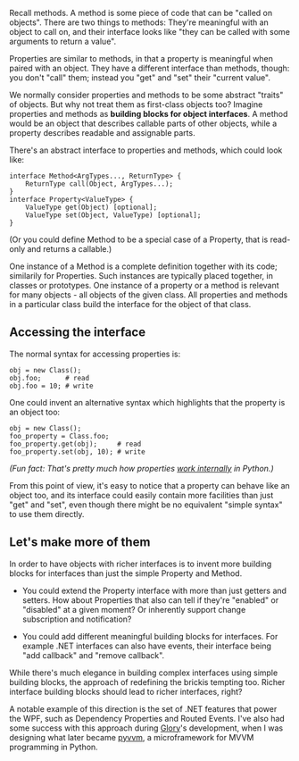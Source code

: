 <!--
.. title: Interfaces dissected
.. slug: interfaces-dissected
.. date: 2013-04-28 19:54:46 UTC
.. tags:
.. category: dev
.. link:
.. description:
.. type: text
-->

Recall methods. A method is some piece of code that can be "called on objects". There are two things to methods: They're meaningful with an object to call on, and their interface looks like "they can be called with some arguments to return a value".

Properties are similar to methods, in that a property is meaningful when paired with an object. They have a different interface than methods, though: you don't "call" them; instead you "get" and "set" their "current value".

We normally consider properties and methods to be some abstract "traits" of objects. But why not treat them as first-class objects too? Imagine properties and methods as **building blocks for object interfaces**. A method would be an object that describes callable parts of other objects, while a property describes readable and assignable parts.

<!--more-->

There's an abstract interface to properties and methods, which could look like:

    interface Method<ArgTypes..., ReturnType> {
    	ReturnType call(Object, ArgTypes...);
    }
    interface Property<ValueType> {
    	ValueType get(Object) [optional];
    	ValueType set(Object, ValueType) [optional];
    }

(Or you could define Method to be a special case of a Property, that is read-only and returns a callable.)

One instance of a Method is a complete definition together with its code; similarily for Properties. Such instances are typically placed together, in classes or prototypes. One instance of a property or a method is relevant for many objects - all objects of the given class. All properties and methods in a particular class build the interface for the object of that class.

## Accessing the interface

The normal syntax for accessing properties is:

    obj = new Class();
    obj.foo;      # read
    obj.foo = 10; # write

One could invent an alternative syntax which highlights that the property is an object too:

    obj = new Class();
    foo_property = Class.foo;
    foo_property.get(obj);     # read
    foo_property.set(obj, 10); # write

*(Fun fact: That's pretty much how properties [work internally][descr] in Python.)*

From this point of view, it's easy to notice that a property can behave like an object too, and its interface could easily contain more facilities than just "get" and "set", even though there might be no equivalent "simple syntax" to use them directly.

[descr]: http://docs.python.org/2/reference/datamodel.html#implementing-descriptors

## Let's make more of them

In order to have objects with richer interfaces is to invent more building blocks for interfaces than just the simple Property and Method.

- You could extend the Property interface with more than just getters and setters. How about Properties that also can tell if they're "enabled" or "disabled" at a given moment? Or inherently support change subscription and notification?

- You could add different meaningful building blocks for interfaces. For example .NET interfaces can also have events, their interface being "add callback" and "remove callback".

While there's much elegance in building complex interfaces using simple building blocks, the approach of redefining the brickis tempting too. Richer interface building blocks should lead to richer interfaces, right?

A notable example of this direction is the set of .NET features that power the WPF, such as Dependency Properties and Routed Events. I've also had some success with this approach during [Glory][glory]'s development, when I was designing what later became [pyvvm][pyvvm], a microframework for MVVM programming in Python.

[glory]: https://kos.gd/2013/03/introducing-glory/
[pyvvm]: https://github.com/Kos/pyvvm
